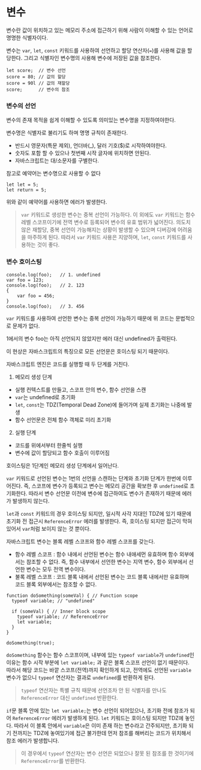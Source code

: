# 변수

변수란 값이 위치하고 있는 메모리 주소에 접근하기 위해 사람이 이해할 수 있는 언어로 명명한 식별자이다.

변수는 `var`, `let`, `const` 키워드를 사용하여 선언하고 할당 연산자(`=`)를 사용해 값을 할당한다. 그리고 식별자인 변수명의 사용해 변수에 저장된 값을 참조한다.

```
let score;  // 변수 선언
score = 80; // 값의 할당
score = 90l // 값의 재할당
score;      // 변수의 참조
```

### 변수의 선언

변수의 존재 목적을 쉽게 이해할 수 있도록 의미있는 변수명을 지정하여야한다.

변수명은 식별자로 불리기도 하며 명명 규칙이 존재한다.

- 반드시 영문자(특문 제외), 언더바(\_), 달러 기호($)로 시작하여야한다.
- 숫자도 포함 할 수 있으나 첫번째 시작 글자에 위치하면 안된다.
- 자바스크립트는 대/소문자를 구별한다.

참고로 예약어는 변수명으로 사용할 수 없다

```
let let = 5;
let return = 5;
```

위와 같이 예약어를 사용하면 에러가 발생한다.

> `var` 키워드로 생성한 변수는 중복 선언이 가능하다. 이 외에도 `var` 키워드는 함수 레벨 스코프이기에 전역 변수로 등록되어 변수의 유효 범위가 넓어진다. 의도치 않은 재할당, 중복 선언이 가능해지는 상황이 발생할 수 있으며 디버깅에 어려움을 마주하게 된다. 따라서 `var` 키워드 사용은 지양하며, `let`, `const` 키워드를 사용하는 것이 좋다.

### 변수 호이스팅

```
console.log(foo);   // 1. undefined
var foo = 123;
console.log(foo);   // 2. 123
{
    var foo = 456;
}
console.log(foo);   // 3. 456
```

`var` 키워드를 사용하여 선언한 변수는 중복 선언이 가능하기 때문에 위 코드는 문법적으로 문제가 없다.

1에서의 변수 foo는 아직 선언되지 않았지만 에러 대신 undefined가 출력된다.

이 현상은 자바스크립트의 특징으로 모든 선언문은 호이스팅 되기 때문이다.

자바스크립트 엔진은 코드를 실행할 때 두 단계를 거친다.

1. 메모리 생성 단계

- 실행 컨텍스트를 만들고, 스코프 안의 변수, 함수 선언을 스캔
- `var`는 undefined로 초기화
- `let`, `const`는 TDZ(Temporal Dead Zone)에 들어가며 실제 초기화는 나중에 발생
- 함수 선언문은 전체 함수 객체로 미리 초기화

2. 실행 단계

- 코드를 위에서부터 한줄씩 실행
- 변수에 값이 할당되고 함수 호출이 이루어짐

호이스팅은 1단계인 메모리 생성 단계에서 일어난다.

`var` 키워드로 선언된 변수는 1번의 선언을 스캔하는 단계와 초기화 단계가 한번에 이루어진다. 즉, 스코프에 변수가 등록되고 변수는 메모리 공간을 확보한 후 `undefined`로 초기화한다. 따라서 변수 선언문 이전에 변수에 접근하여도 변수가 존재하기 때문에 에러가 발생하지 않는다.

`let`과 `const` 키워드의 경우 호이스팅 되지만, 일시적 사각 지대인 TDZ에 있기 때문에 초기화 전 접근시 `ReferenceError` 에러를 발생한다. 즉, 호이스팅 되지만 접근이 막혀 있어서 `var`처럼 보이지 않는 것 뿐이다.

자바스크립트 변수는 블록 레벨 스코프와 함수 레벨 스코프를 갖는다.

- 함수 레벨 스코프 : 함수 내에서 선언된 변수는 함수 내애세먼 유효하며 함수 외부에서는 참조할 수 없다. 즉, 함수 내부에서 선언한 변수는 지역 변수, 함수 외부에서 선언한 변수는 모두 전역 변수이다.
- 불록 레벨 스코프 : 코드 블록 내에서 선언된 변수는 코드 블록 내에서만 유효하며 코드 블록 외부에서는 참조할 수 없다.

```
function doSomething(someVal) { // Function scope
  typeof variable; // "undefined"

  if (someVal) { // Inner block scope
    typeof variable; // ReferenceError
    let variable;
  }
}

doSomething(true);
```

`doSomething` 함수는 함수 스코프이며, 내부에 있는 `typeof variable`가 `undefined`인 이유는 함수 시작 부분에 `let variable;` 과 같은 블록 스코프 선언이 없기 때문이다. 따라서 해당 코드는 바깥 스코프(전역)까지 확인하게 되고, 전역에도 선언된 `variable` 변수가 없으니 `typeof` 연산자는 결과로 `undefined`를 반환하게 된다.

> `typeof` 연산자는 특별 규칙 때문에 선언조차 안 된 식별자를 만나도 `ReferenceError` 대신 `undefined` 반환한다.

`if`문 블록 안에 있는 `let variable;`는 변수 선언이 되어있으나, 초기화 전에 참조가 되어 `ReferenceError` 에러가 발생하게 된다. `let` 키워드는 호이스팅 되지만 TDZ에 놓인다. 따라서 이 블록 안에서 `variable`은 이미 존재 하는 변수라고 간주되지만, 초기화 되기 전까지는 TDZ에 놓여있기에 접근 불가한데 먼저 참조를 해버리는 코드가 위치해서 참조 에러가 발생합니다.

> 이 경우에서 `typeof` 연산자는 변수 선언은 되었으나 잘못 된 참조를 한 것이기에 `ReferenceError`를 반환한다.
